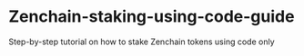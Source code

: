 # Zenchain-staking-using-code-guide
Step-by-step tutorial on how to stake Zenchain tokens using code only
